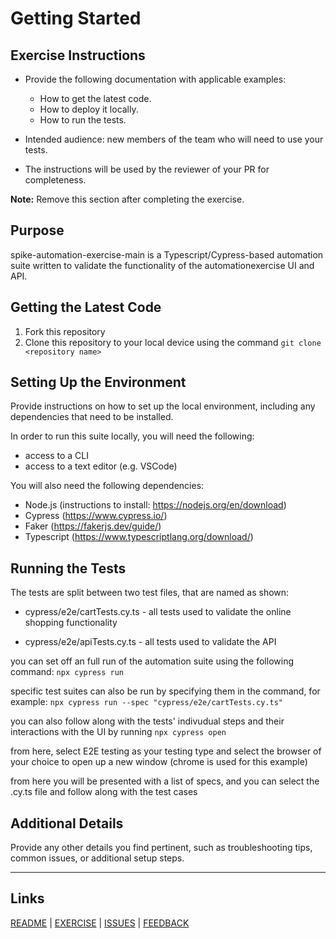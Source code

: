 # Getting Started

## Exercise Instructions

- Provide the following documentation with applicable examples:
  - How to get the latest code.
  - How to deploy it locally.
  - How to run the tests.

- Intended audience: new members of the team who will need to use your tests.
- The instructions will be used by the reviewer of your PR for completeness.

**Note:** Remove this section after completing the exercise.

## Purpose

spike-automation-exercise-main is a Typescript/Cypress-based automation suite written to validate the functionality of the automationexercise UI and API.

## Getting the Latest Code

1. Fork this repository
2. Clone this repository to your local device using the command ``` git clone <repository name> ```

## Setting Up the Environment

Provide instructions on how to set up the local environment, including any dependencies that need to be installed.

In order to run this suite locally, you will need the following:
- access to a CLI
- access to a text editor (e.g. VSCode)

You will also need the following dependencies:
- Node.js (instructions to install: https://nodejs.org/en/download)
- Cypress (https://www.cypress.io/)
- Faker (https://fakerjs.dev/guide/)
- Typescript (https://www.typescriptlang.org/download/)

## Running the Tests

The tests are split between two test files, that are named as shown:

- cypress/e2e/cartTests.cy.ts - all tests used to validate the online shopping functionality

- cypress/e2e/apiTests.cy.ts - all tests used to validate the API

you can set off an full run of the automation suite using the following command:
```npx cypress run```

specific test suites can also be run by specifying them in the command, for example:
```npx cypress run --spec "cypress/e2e/cartTests.cy.ts"```

you can also follow along with the tests' indivudual steps and their interactions with the UI by running
```npx cypress open```

from here, select E2E testing as your testing type and select the browser of your choice to open up a new window
(chrome is used for this example)

from here you will be presented with a list of specs, and you can select the .cy.ts file and follow along with the test cases

## Additional Details

Provide any other details you find pertinent, such as troubleshooting tips, common issues, or additional setup steps.

---

## Links

[README](README.md) | [EXERCISE](EXERCISE.md) | [ISSUES](ISSUES.md) | [FEEDBACK](FEEDBACK.md)